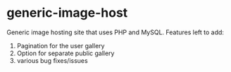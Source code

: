 # generic-image-host
Generic image hosting site that uses PHP and MySQL.
Features left to add:
1. Pagination for the user gallery
2. Option for separate public gallery
3. various bug fixes/issues
